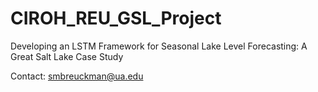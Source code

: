 # CIROH_REU_GSL_Project
Developing an LSTM Framework for Seasonal Lake Level Forecasting: A Great Salt Lake Case Study

Contact: smbreuckman@ua.edu
